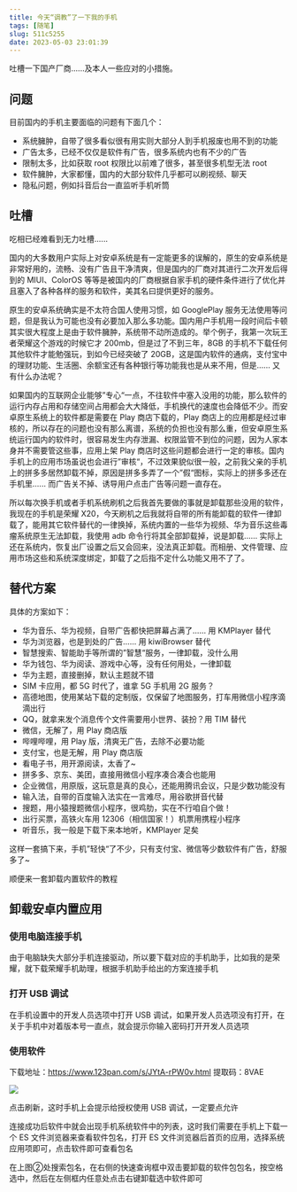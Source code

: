 ```yaml
---
title: 今天“调教”了一下我的手机
tags: [随笔]
slug: 511c5255
date: 2023-05-03 23:01:39
---
```


吐槽一下国产厂商......及本人一些应对的小措施。

<!--more-->

## 问题

目前国内的手机主要面临的问题有​下面几个：

- 系统臃肿，自带了很多看似很有用实则大部分人到手机报废也用不到的功能  
- 广告太多，已经不仅仅是软件有广告，很多系统内也有不少的广告
- 限制太多，比如获取 root 权限比以前难了很多，甚至很多机型无法 root
- 软件臃肿，大家都懂，国内的大部分软件几乎都可以刷视频、聊天
- 隐私问题，例如抖音后台一直监听手机听筒

## 吐槽

吃相已经难看到无力吐槽......

国内的大多数用户实际上对安卓系统是有一定能更多的误解的，原生的安卓系统是非常好用的，流畅、没有广告且干净清爽，但是国内的厂商对其进行二次开发后得到的 MIUI、ColorOS 等等是被国内的厂商根据自家手机的硬件条件进行了优化并且塞入了各种各样的服务和软件，美其名曰提供更好的服务。

原生的安卓系统确实是不太符合国人使用习惯，如 GooglePlay 服务无法使用等问题，但是我认为可能也没有必要加入那么多功能。国内用户手机用一段时间后卡顿其实很大程度上是由于软件臃肿，系统带不动所造成的。举个例子，我第一次玩王者荣耀这个游戏的时候它才 200mb，但是过了不到三年，8GB 的手机不下载任何其他软件才能勉强玩，到如今已经突破了 20GB，这是国内软件的通病，支付宝中的理财功能、生活圈、余额宝还有各种银行等功能我也是从来不用，但是...... 又有什么办法呢？

如果国内的互联网企业能够”专心“一点，不往软件中塞入没用的功能，那么软件的运行内存占用和存储空间占用都会大大降低，手机换代的速度也会降低不少。而安卓原生系统上的软件都是需要在 Play 商店下载的，Play 商店上的应用都是经过审核的，所以存在的问题也没有那么离谱，系统的负担也没有那么重，但安卓原生系统运行国内的软件时，很容易发生内存泄漏、权限监管不到位的问题，因为人家本身并不需要管这些事，应用上架 Play 商店时这些问题都会进行一定的审核。国内手机上的应用市场虽说也会进行”审核“，不过效果貌似很一般，之前我父亲的手机上的拼多多居然卸载不掉，原因是拼多多弄了一个”假“图标，实际上的拼多多还在手机里...... 而广告关不掉、诱导用户点击广告等问题一直存在。

所以每次换手机或者手机系统刷机之后我首先要做的事就是卸载那些没用的软件，我现在的手机是荣耀 X20，今天刷机之后我就将自带的所有能卸载的软件一律卸载了，能用其它软件替代的一律换掉，系统内置的一些华为视频、华为音乐这些毒瘤系统原生无法卸载，我使用 adb 命令行将其全部卸载掉，说是卸载...... 实际上还在系统内，恢复出厂设置之后又会回来，没法真正卸载。而相册、文件管理、应用市场这些和系统深度绑定，卸载了之后指不定什么功能又用不了了。

## 替代方案
具体的方案如下：

- 华为音乐、华为视频，自带广告都快把屏幕占满了...... 用 KMPlayer 替代
- 华为浏览器，也是到处的广告...... 用 kiwiBrowser 替代
- 智慧搜索、智能助手等所谓的”智慧“服务，一律卸载，没什么用
- 华为钱包、华为阅读、游戏中心等，没有任何用处，一律卸载
- 华为主题，直接删掉，默认主题就不错
- SIM 卡应用，都 5G 时代了，谁拿 5G 手机用 2G 服务？
- 高德地图，使用某站下载的定制版，仅保留了地图服务，打车用微信小程序滴滴出行
- QQ，就拿来发个消息传个文件需要用小世界、装扮？用 TIM 替代
- 微信，无解了，用 Play 商店版
- 哔哩哔哩，用 Play 版，清爽无广告，去除不必要功能
- 支付宝，也是无解，用 Play 商店版
- 看电子书，用开源阅读，太香了~
- 拼多多、京东、美团，直接用微信小程序凑合凑合也能用
- 企业微信，用原版，这玩意是真的良心，还能用腾讯会议，只是少数功能没有
- 输入法，自带的百度输入法实在一言难尽，用谷歌拼音代替
- 搜题，用小猿搜题微信小程序，很鸡肋，实在不行咱自个做！
- 出行买票，高铁火车用 12306（相信国家！）机票用携程小程序
- 听音乐，我一般是下载下来本地听，KMPlayer 足矣

这样一套搞下来，手机”轻快“了不少，只有支付宝、微信等少数软件有广告，舒服多了~

顺便来一套卸载内置软件的教程

## 卸载安卓内置应用

### 使用电脑连接手机

由于电脑缺失大部分手机连接驱动，所以要下载对应的手机助手，比如我的是荣耀，就下载荣耀手机助理，根据手机助手给出的方案连接手机

### 打开 USB 调试

在手机设置中的开发人员选项中打开 USB 调试，如果开发人员选项没有打开，在关于手机中对着版本号一直点，就会提示你输入密码打开开发人员选项

### 使用软件

下载地址：https://www.123pan.com/s/JYtA-rPW0v.html 提取码：8VAE

![](https://jihulab.com/UncleCAT4/static/-/raw/main/blog/20230503213105.png)

点击刷新，这时手机上会提示给授权使用 USB 调试，一定要点允许

连接成功后软件中就会出现手机系统软件中的列表，这时我们需要在手机上下载一个 ES 文件浏览器来查看软件包名，打开 ES 文件浏览器后首页的应用，选择系统应用项即可，点击软件即可查看包名

在上图②处搜索包名，在右侧的快速查询框中双击要卸载的软件包包名，按空格选中，然后在左侧框内任意处点击右键卸载选中软件即可